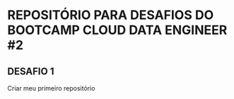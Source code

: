 # REPOSITÓRIO PARA DESAFIOS DO BOOTCAMP CLOUD DATA ENGINEER #2

## DESAFIO 1

Criar meu primeiro repositório
